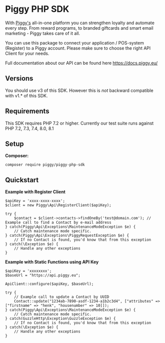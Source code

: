 
# Piggy PHP SDK #  
With [Piggy's](https://www.piggy.eu/) all-in-one platform you can strengthen loyalty and automate every step. From reward programs, to branded giftcards and smart email marketing - Piggy takes care of it all.

You can use this package to connect your application / POS-system (Register) to a Piggy account. Please make sure to choose the right API Client for your needs.

Full documentation about our API can be found here https://docs.piggy.eu/

## Versions

You should use v3 of this SDK. However this is *not* backward compatible with v1.* of this SDK. 

## Requirements

This SDK requires PHP 7.2 or higher.
Currently our test suite runs against PHP 7.2, 7.3, 7.4, 8.0, 8.1

## Setup ##  

**Composer:**
```
composer require piggy/piggy-php-sdk
```

## Quickstart ##  

**Example with Register Client**  
```
$apiKey = 'xxxx-xxxx-xxxx';  
$client = new Piggy\Api\RegisterClient($apiKey);

try {
    $contact = $client->contacts->findOneBy('test@domain.com'); // Example call to find a Contact by e-mail address
} catch(Piggy\Api\Exceptions\MaintenanceModeException $e) {
    // Catch maintenance mode specific.
} catch(Piggy\Api\Exceptions\PiggyRequestException $e) {
    // If no Contact is found, you'd know that from this exception
} catch(\Exception $e) {
    // Handle any other exceptions 
}

```

**Example with Static Functions using API Key**
```
$apiKey = 'xxxxxxxx';
$baseUrl = "https://api.piggy.eu";

ApiClient::configure($apiKey, $baseUrl);

try {
    // Example call to update a Contact by UUID
    Contact::update("1234ab-7890-asdf-1234-a1b2c3d4", ["attributes" => ["firstname" => "henk", "housenumber" => 10]]);
} catch(Piggy\Api\Exceptions\MaintenanceModeException $e) {
    // Catch maintenance mode specific.
} catch(GuzzleHttp\Exception\GuzzleException $e) {
    // If no Contact is found, you'd know that from this exception
} catch(\Exception $e) {
    // Handle any other exceptions 
}
```
